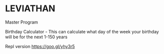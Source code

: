 # LEVIATHAN
Master Program 

Birthday Calculator - This can calculate what day of the week your birthday will be for the next 1-150 years


Repl version
https://goo.gl/yhy3r5
